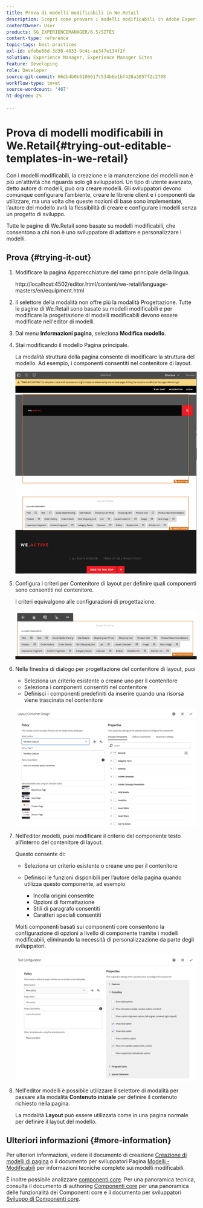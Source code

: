 ```yaml
---
title: Prova di modelli modificabili in We.Retail
description: Scopri come provare i modelli modificabili in Adobe Experience Manager utilizzando We.Retail.
contentOwner: User
products: SG_EXPERIENCEMANAGER/6.5/SITES
content-type: reference
topic-tags: best-practices
exl-id: efebe66d-3d30-4033-9c4c-ae347e134f2f
solution: Experience Manager, Experience Manager Sites
feature: Developing
role: Developer
source-git-commit: 66db4b0b5106617c534b6e1bf428a3057f2c2708
workflow-type: tm+mt
source-wordcount: '467'
ht-degree: 2%

---
```


# Prova di modelli modificabili in We.Retail{#trying-out-editable-templates-in-we-retail}

Con i modelli modificabili, la creazione e la manutenzione dei modelli non è più un&#39;attività che riguarda solo gli sviluppatori. Un tipo di utente avanzato, detto autore di modelli, può ora creare modelli. Gli sviluppatori devono comunque configurare l’ambiente, creare le librerie client e i componenti da utilizzare, ma una volta che queste nozioni di base sono implementate, l’autore del modello avrà la flessibilità di creare e configurare i modelli senza un progetto di sviluppo.

Tutte le pagine di We.Retail sono basate su modelli modificabili, che consentono a chi non è uno sviluppatore di adattare e personalizzare i modelli.

## Prova {#trying-it-out}

1. Modificare la pagina Apparecchiature del ramo principale della lingua.

   http://localhost:4502/editor.html/content/we-retail/language-masters/en/equipment.html

1. Il selettore della modalità non offre più la modalità Progettazione. Tutte le pagine di We.Retail sono basate su modelli modificabili e per modificare la progettazione di modelli modificabili devono essere modificate nell&#39;editor di modelli.
1. Dal menu **Informazioni pagina**, seleziona **Modifica modello**.
1. Stai modificando il modello Pagina principale.

   La modalità struttura della pagina consente di modificare la struttura del modello. Ad esempio, i componenti consentiti nel contenitore di layout.

   ![chlimage_1-138](assets/chlimage_1-138.png)

1. Configura i criteri per Contenitore di layout per definire quali componenti sono consentiti nel contenitore.

   I criteri equivalgono alle configurazioni di progettazione.

   ![chlimage_1-139](assets/chlimage_1-139.png)

1. Nella finestra di dialogo per progettazione del contenitore di layout, puoi

   * Seleziona un criterio esistente o creane uno per il contenitore
   * Seleziona i componenti consentiti nel contenitore
   * Definisci i componenti predefiniti da inserire quando una risorsa viene trascinata nel contenitore

   ![chlimage_1-140](assets/chlimage_1-140.png)

1. Nell’editor modelli, puoi modificare il criterio del componente testo all’interno del contenitore di layout.

   Questo consente di:

   * Seleziona un criterio esistente o creane uno per il contenitore
   * Definisci le funzioni disponibili per l’autore della pagina quando utilizza questo componente, ad esempio

      * Incolla origini consentite
      * Opzioni di formattazione
      * Stili di paragrafo consentiti
      * Caratteri speciali consentiti

   Molti componenti basati sui componenti core consentono la configurazione di opzioni a livello di componente tramite i modelli modificabili, eliminando la necessità di personalizzazione da parte degli sviluppatori.

   ![chlimage_1-141](assets/chlimage_1-141.png)

1. Nell&#39;editor modelli è possibile utilizzare il selettore di modalità per passare alla modalità **Contenuto iniziale** per definire il contenuto richiesto nella pagina.

   La modalità **Layout** può essere utilizzata come in una pagina normale per definire il layout del modello.

## Ulteriori informazioni {#more-information}

Per ulteriori informazioni, vedere il documento di creazione [Creazione di modelli di pagina](/help/sites-authoring/templates.md) o il documento per sviluppatori Pagina [Modelli - Modificabili](/help/sites-developing/page-templates-editable.md) per informazioni tecniche complete sui modelli modificabili.

È inoltre possibile analizzare [componenti core](/help/sites-developing/we-retail-core-components.md). Per una panoramica tecnica, consulta il documento di authoring [Componenti core](https://experienceleague.adobe.com/docs/experience-manager-core-components/using/introduction.html?lang=it) per una panoramica delle funzionalità dei Componenti core e il documento per sviluppatori [Sviluppo di Componenti core](https://helpx.adobe.com/it/experience-manager/core-components/using/developing.html).
